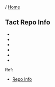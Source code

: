 / [Home](index.md)

## Tact Repo Info

  * []()
  * []()
  * []()
  * []()
  * []()
  * []()



Ref:
* [Repo Info](https://github.com/rajacsp/tact_txts/blob/main/repo-info.txt)


